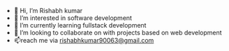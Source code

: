 - 👋 Hi, I’m Rishabh kumar
- 👀 I’m interested in software development
- 🌱 I’m currently learning fullstack development
- 💞️ I’m looking to collaborate on with projects based on web development
- 📫reach me via rishabhkumar90063@gmail.com

<!---
Rishabh987654321/Rishabh987654321 is a ✨ special ✨ repository because its `README.md` (this file) appears on your GitHub profile.
You can click the Preview link to take a look at your changes.
--->
